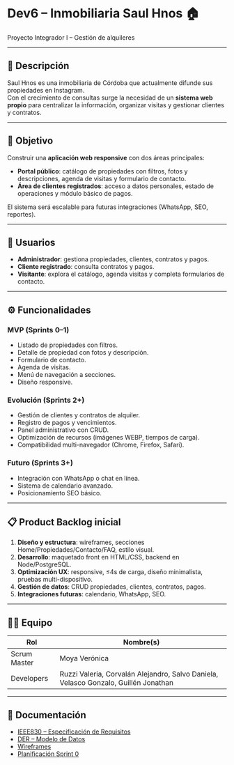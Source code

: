 # Dev6 – Inmobiliaria Saul Hnos 🏠
Proyecto Integrador I – Gestión de alquileres

---

## 📌 Descripción
Saul Hnos es una inmobiliaria de Córdoba que actualmente difunde sus propiedades en Instagram.  
Con el crecimiento de consultas surge la necesidad de un **sistema web propio** para centralizar la información, organizar visitas y gestionar clientes y contratos.

---

## 🎯 Objetivo
Construir una **aplicación web responsive** con dos áreas principales:
- **Portal público**: catálogo de propiedades con filtros, fotos y descripciones, agenda de visitas y formulario de contacto.
- **Área de clientes registrados**: acceso a datos personales, estado de operaciones y módulo básico de pagos.

El sistema será escalable para futuras integraciones (WhatsApp, SEO, reportes).

---

## 👥 Usuarios
- **Administrador**: gestiona propiedades, clientes, contratos y pagos.  
- **Cliente registrado**: consulta contratos y pagos.  
- **Visitante**: explora el catálogo, agenda visitas y completa formularios de contacto.  

---

## ⚙️ Funcionalidades
### MVP (Sprints 0–1)
- Listado de propiedades con filtros.
- Detalle de propiedad con fotos y descripción.
- Formulario de contacto.
- Agenda de visitas.
- Menú de navegación a secciones.
- Diseño responsive.

### Evolución (Sprints 2+)
- Gestión de clientes y contratos de alquiler.
- Registro de pagos y vencimientos.
- Panel administrativo con CRUD.
- Optimización de recursos (imágenes WEBP, tiempos de carga).
- Compatibilidad multi-navegador (Chrome, Firefox, Safari).

### Futuro (Sprints 3+)
- Integración con WhatsApp o chat en línea.
- Sistema de calendario avanzado.
- Posicionamiento SEO básico.

---

## 📋 Product Backlog inicial
1. **Diseño y estructura**: wireframes, secciones Home/Propiedades/Contacto/FAQ, estilo visual.  
2. **Desarrollo**: maquetado front en HTML/CSS, backend en Node/PostgreSQL.  
3. **Optimización UX**: responsive, ≤4s de carga, diseño minimalista, pruebas multi-dispositivo.  
4. **Gestión de datos**: CRUD propiedades, clientes, contratos, pagos.  
5. **Integraciones futuras**: calendario, WhatsApp, SEO.  

---

## 👨‍💻 Equipo
| Rol             | Nombre(s) |
|-----------------|-----------|
| Scrum Master    | Moya Verónica |
| Developers      | Ruzzi Valeria, Corvalán Alejandro, Salvo Daniela, Velasco Gonzalo, Guillén Jonathan |

---

## 📂 Documentación
- [IEEE830 – Especificación de Requisitos](./docs/IEEE830.pdf)  
- [DER – Modelo de Datos](./docs/DER.pdf)  
- [Wireframes](./docs/wireframes/)  
- [Planificación Sprint 0](./docs/Sprint0.pdf)  
